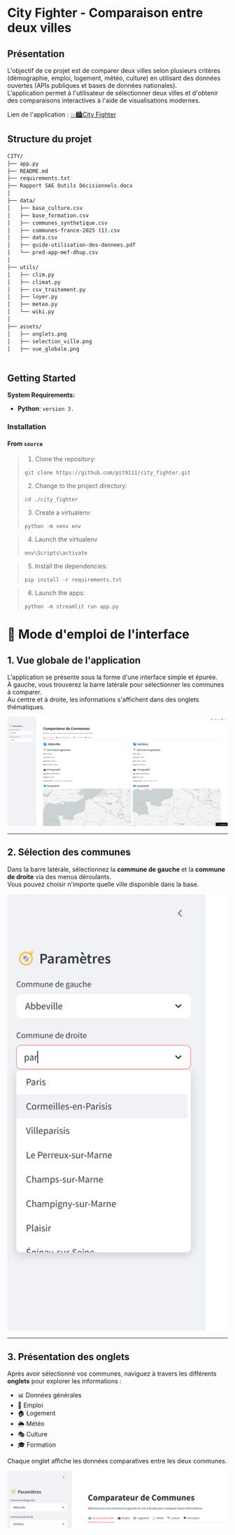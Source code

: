 # City Fighter - Comparaison entre deux villes

## Présentation

L'objectif de ce projet est de comparer deux villes selon plusieurs critères (démographie, emploi, logement, météo, culture) en utilisant des données ouvertes (APIs publiques et bases de données nationales).  
L'application permet à l'utilisateur de sélectionner deux villes et d'obtenir des comparaisons interactives à l'aide de visualisations modernes.

Lien de l'application : [💥🏙️City Fighter](https://cityfighter-dasilva-narin-houitte.streamlit.app/)
## Structure du projet
```sh
CITY/
├── app.py
├── README.md
├── requirements.txt
├── Rapport SAE Outils Décisionnels.docx
│
├── data/
│   ├── base_culture.csv
│   ├── base_formation.csv
│   ├── communes_synthetique.csv
│   ├── communes-france-2025 (1).csv
│   ├── data.csv
│   ├── guide-utilisation-des-donnees.pdf
│   └── pred-app-mef-dhup.csv
│
├── utils/
│   ├── clim.py
│   ├── climat.py
│   ├── csv_traitement.py
│   ├── loyer.py
│   ├── meteo.py
│   └── wiki.py
│
├── assets/
│   ├── onglets.png
│   ├── selection_ville.png
│   ├── vue_globale.png



```
##  Getting Started

**System Requirements:**

* **Python**: `version 3.`

###  Installation

<h4>From <code>source</code></h4>

> 1. Clone the  repository:
>
> ```console
> git clone https://github.com/pit9111/city_fighter.git
> ```
>
> 2. Change to the project directory:
> ```console
> cd ./city_fighter
> ```
>
> 3. Create a virtualenv:
> ```console
> python -m venv env
> ```
>

>
> 4. Launch the virtualenv
> ```console
> env\Scripts\activate


> 5. Install the dependencies:
> ```console
> pip install -r requirements.txt
>
> ```

> 6. Launch the apps:
> ```console
> python -m streamlit run app.py
>
> ```
>

# 📖 Mode d'emploi de l'interface

## 1. Vue globale de l'application
L'application se présente sous la forme d'une interface simple et épurée.  
À gauche, vous trouverez la barre latérale pour sélectionner les communes à comparer.  
Au centre et à droite, les informations s'affichent dans des onglets thématiques.

![Vue globale de l'application](assets/vue_globale.png)

---

## 2. Sélection des communes
Dans la barre latérale, sélectionnez la **commune de gauche** et la **commune de droite** via des menus déroulants.  
Vous pouvez choisir n'importe quelle ville disponible dans la base.

![Sélection des communes](assets/selection_ville.png)

---

## 3. Présentation des onglets
Après avoir sélectionné vos communes, naviguez à travers les différents **onglets** pour explorer les informations :  
- 📊 Données générales
- 💼 Emploi
- 🏠 Logement
- 🌦️ Météo
- 🎭 Culture
- 🎓 Formation

Chaque onglet affiche les données comparatives entre les deux communes.

![Présentation des onglets](assets/onglets.png)




